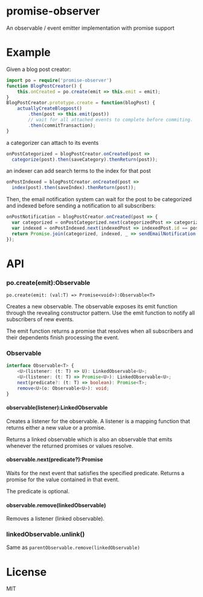 # promise-observer

An observable / event emitter implementation with promise support

# Example

Given a blog post creator:

```typescript
import po = require('promise-observer')
function BlogPostCreator() {
    this.onCreated = po.create(emit => this.emit = emit);
}
BlogPostCreator.prototype.create = function(blogPost) {
    actuallyCreateBlogpost()
        .then(post => this.emit(post))
        // wait for all attached events to complete before commiting.
        .then(commitTransaction);
}
```

a categorizer can attach to its events


```typescript
onPostCategorized = blogPostCreator.onCreated(post =>
  categorize(post).then(saveCategory).thenReturn(post));
```

an indexer can add search terms to the index for that post

```typescript
onPostIndexed = blogPostCreator.onCreated(post =>
  index(post).then(saveIndex).thenReturn(post));
```

Then, the email notification system can wait for the post to be
categorized and indexed before sending a notification to all subscribers:

```typescript
onPostNotification = blogPostCreator.onCreated(post => {
  var categorized = onPostCategorized.next(categorizedPost => categorizedPost.id == post.id);
  var indexed = onPostIndexed.next(indexedPost => indexedPost.id == post.id);
  return Promise.join(categorized, indexed, _ => sendEmailNotification(post))
});
```

# API


### po.create(emit):Observable

`po.create(emit: (val:T) => Promise<void>):Observable<T>`

Creates a new observable. The observable exposes its emit function through the
revealing constructor pattern. Use the emit function to notify all subscribers
of new events.

The emit function returns a promise that resolves when all subscribers and
their dependents finish processing the event.


### Observable<T>

```typescript
interface Observable<T> {
    <U>(listener: (t: T) => U): LinkedObservable<U>;
    <U>(listener: (t: T) => Promise<U>): LinkedObservable<U>;
    next(predicate?: (t: T) => boolean): Promise<T>;
    remove<U>(o: Observable<U>): void;
}
```

#### observable(listener):LinkedObservable

Creates a listener for the observable. A listener is a mapping function that returns
either a new value or a promise.

Returns a linked observable which is also an observable that emits whenever the returned 
promises or values resolve.

#### observable.next(predicate?):Promise

Waits for the next event that satisfies the specified predicate. Returns a
promise for the value contained in that event.

The predicate is optional.

#### observable.remove(linkedObservable)

Removes a listener (linked observable).

### linkedObservable.unlink()

Same as `parentObservable.remove(linkedObservable)`


# License

MIT

